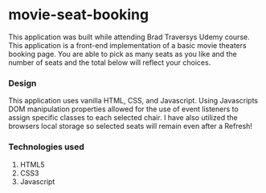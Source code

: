 # movie-seat-booking

This application was built while attending Brad Traversys Udemy course.
This application is a front-end implementation of a basic movie theaters booking page. You are able to pick as many seats as you like and the number of seats and the total below will reflect your choices.

### Design

This application uses vanilla HTML, CSS, and Javascript. Using Javascripts DOM manipulation properties allowed for the use of event listeners to assign specific classes to each selected chair. I have also utilized the browsers local storage so selected seats will remain even after a Refresh!

### Technologies used

1. HTML5
2. CSS3
3. Javascript
